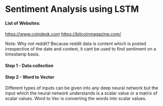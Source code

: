 # Sentiment Analysis using LSTM

#### List of Websites:

https://www.coindesk.com
https://bitcoinmagazine.com/

Note: Why not reddit? Because reddit data is content which is posted irrespective of the date and context, it cant be used to find sentiment on a timestamp basis.  

#### Step 1 - Data collection



#### Step 2 - Word to Vector

Different types of inputs can be given into any deep neural network but the input which the neural network understands is a scalar value or a matrix of scalar values.
Word to Vec is converting the words into scalar values.


